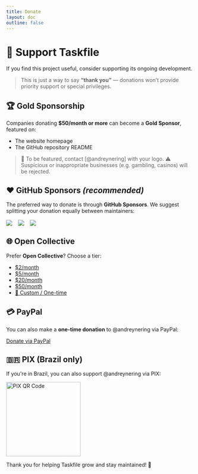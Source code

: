 ```yaml
---
title: Donate
layout: doc
outline: false
---
```


# 🙏 Support Taskfile

If you find this project useful, consider supporting its ongoing development.

> This is just a way to say **“thank you”** — donations won’t provide priority support or special privileges.


## 🏆 Gold Sponsorship

Companies donating **$50/month or more** can become a **Gold Sponsor**, featured on:
- The website homepage
- The GitHub repository README

> 💬 To be featured, contact [@andreynering] with your logo.
> ⚠️ Suspicious or inappropriate businesses (e.g. gambling, casinos) will be rejected.


## ❤️ GitHub Sponsors *(recommended)*

The preferred way to donate is through **GitHub Sponsors**.
We suggest splitting your donation equally between maintainers:

<div style="display: flex; gap: 1rem; flex-wrap: wrap; margin: 1rem 0;">
  <a href="https://github.com/sponsors/andreynering" target="_blank">
    <img src="https://img.shields.io/badge/@andreynering-30363d?logo=github&logoColor=white&style=for-the-badge" />
  </a>
  <a href="https://github.com/sponsors/pd93" target="_blank">
    <img src="https://img.shields.io/badge/@pd93-30363d?logo=github&logoColor=white&style=for-the-badge" />
  </a>
  <a href="https://github.com/sponsors/vmaerten" target="_blank">
    <img src="https://img.shields.io/badge/@vmaerten-30363d?logo=github&logoColor=white&style=for-the-badge" />
  </a>
</div>


## 🌐 Open Collective

Prefer **Open Collective**? Choose a tier:

- [$2/month](https://opencollective.com/task/contribute/backer-4034/checkout)
- [$5/month](https://opencollective.com/task/contribute/supporter-8404/checkout)
- [$20/month](https://opencollective.com/task/contribute/sponsor-4035/checkout)
- [$50/month](https://opencollective.com/task/contribute/sponsor-28775/checkout)
- [🎯 Custom / One-time](https://opencollective.com/task/donate)


## 💳 PayPal

You can also make a **one-time donation** to @andreynering via PayPal:

[Donate via PayPal](https://www.paypal.com/cgi-bin/webscr?cmd=_donations&business=GSVDU63RKG45A&currency_code=USD&source=url)


## 🇧🇷 PIX (Brazil only)

If you're in Brazil, you can also support @andreynering via PIX:

<img src="/img/pix.png" width="200" height="200" alt="PIX QR Code" />


Thank you for helping Taskfile grow and stay maintained! 💚
